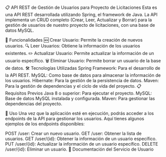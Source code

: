 📋 API REST de Gestión de Usuarios para Proyecto de Licitaciones
Esta es una API REST desarrollada utilizando Spring, el framework de Java. La API implementa un CRUD completo (Crear, Leer, Actualizar y Borrar) para la gestión de usuarios de nuestro proyecto de licitaciones, con una base de datos MySQL.

🌟 Funcionalidades
🆕 Crear Usuario: Permite la creación de nuevos usuarios.
🔍 Leer Usuarios: Obtiene la información de los usuarios existentes.
✏️ Actualizar Usuario: Permite actualizar la información de un usuario específico.
🗑️ Eliminar Usuario: Permite borrar un usuario de la base de datos.
🛠️ Tecnologías Utilizadas
Spring Framework: Para el desarrollo de la API REST.
MySQL: Como base de datos para almacenar la información de los usuarios.
Hibernate: Para la gestión de la persistencia de datos.
Maven: Para la gestión de dependencias y el ciclo de vida del proyecto.
📋 Requisitos Previos
Java 8 o superior: Para ejecutar el proyecto.
MySQL: Base de datos MySQL instalada y configurada.
Maven: Para gestionar las dependencias del proyecto.



📄 Uso
Una vez que la aplicación esté en ejecución, podrás acceder a los endpoints de la API para gestionar los usuarios. Aquí tienes algunos ejemplos de los endpoints disponibles:

POST /user: Crear un nuevo usuario.
GET /user: Obtener la lista de usuarios.
GET /user/{id}: Obtener la información de un usuario específico.
PUT /user/{id}: Actualizar la información de un usuario específico.
DELETE /user/{id}: Eliminar un usuario.
📝 Documentación del Servicio de Usuario
